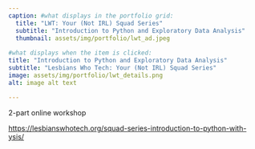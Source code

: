 ```yaml
---
caption: #what displays in the portfolio grid:
  title: "LWT: Your (Not IRL) Squad Series" 
  subtitle: "Introduction to Python and Exploratory Data Analysis"
  thumbnail: assets/img/portfolio/lwt_ad.jpeg
  
#what displays when the item is clicked:
title: "Introduction to Python and Exploratory Data Analysis"
subtitle: "Lesbians Who Tech: Your (Not IRL) Squad Series"
image: assets/img/portfolio/lwt_details.png
alt: image alt text

---
```

2-part online workshop

https://lesbianswhotech.org/squad-series-introduction-to-python-with-ysis/

<!-- Use this area to describe your project. **Markdown** supported.

optional info list (delete if not using):

{:.list-inline} 
- Date: 
- Client: 
- Category: 
 -->
